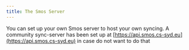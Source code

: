 ```yaml
---
title: The Smos Server
---
```


You can set up your own Smos server to host your own syncing.
A community sync-server has been set up at [https://api.smos.cs-syd.eu](https://api.smos.cs-syd.eu) in case do not want to do that


